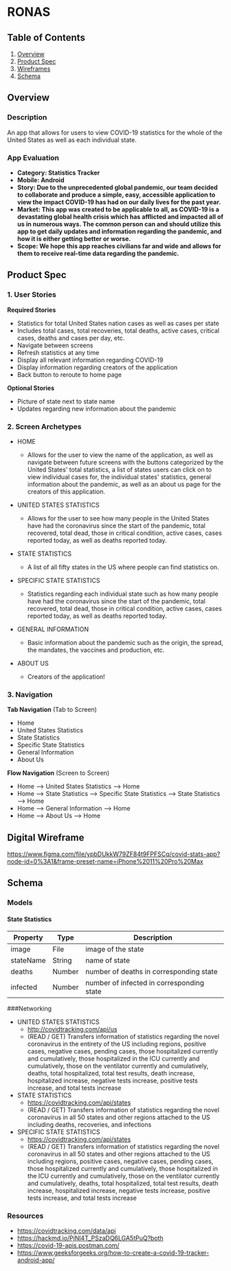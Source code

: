# RONAS

## Table of Contents
1. [Overview](#Overview)
1. [Product Spec](#Product-Spec)
1. [Wireframes](#Wireframes)
2. [Schema](#Schema)

## Overview
### Description
An app that allows for users to view COVID-19 statistics for the whole of the United States as well as each individual state. 

### App Evaluation

- **Category: Statistics Tracker**
- **Mobile: Android**
- **Story: Due to the unprecedented global pandemic, our team decided to collaborate and produce a simple, easy, accessible application to view the impact COVID-19 has had on our daily lives for the past year.**
- **Market: This app was created to be applicable to all, as COVID-19 is a devastating global health crisis which has afflicted and impacted all of us in numerous ways. The common person can and should utilize this app to get daily updates and information regarding the pandemic, and how it is either getting better or worse.**
- **Scope: We hope this app reaches civilians far and wide and allows for them to receive real-time data regarding the pandemic.**

## Product Spec

### 1. User Stories 

**Required Stories**

* Statistics for total United States nation cases as well as cases per state
* Includes total cases, total recoveries, total deaths, active cases, critical cases, deaths and cases per day, etc. 
* Navigate between screens
* Refresh statistics at any time
* Display all relevant information regarding COVID-19
* Display information regarding creators of the application
* Back button to reroute to home page

**Optional Stories**

* Picture of state next to state name
* Updates regarding new information about the pandemic

### 2. Screen Archetypes

* HOME
   * Allows for the user to view the name of the application, as well as navigate between future screens with the buttons categorized by the United States' total statistics, a list of states users can click on to view individual cases for, the individual states' statistics, general information about the pandemic, as well as an about us page for the creators of this application. 
   
* UNITED STATES STATISTICS
   * Allows for the user to see how many people in the United States have had the coronavirus since the start of the pandemic, total recovered, total dead, those in critical condition, active cases, cases reported today, as well as deaths reported today. 
   
* STATE STATISTICS
   * A list of all fifty states in the US where people can find statistics on. 
   
* SPECIFIC STATE STATISTICS
   * Statistics regarding each individual state such as how many people have had the coronavirus since the start of the pandemic, total recovered, total dead, those in critical condition, active cases, cases reported today, as well as deaths reported today. 
   
* GENERAL INFORMATION
   * Basic information about the pandemic such as the origin, the spread, the mandates, the vaccines and production, etc. 
   
* ABOUT US 
   * Creators of the application!

### 3. Navigation

**Tab Navigation** (Tab to Screen)

* Home
* United States Statistics
* State Statistics
* Specific State Statistics
* General Information
* About Us 

**Flow Navigation** (Screen to Screen)

* Home --> United States Statistics --> Home
* Home --> State Statistics --> Specific State Statistics --> State Statistics --> Home
* Home --> General Information --> Home
* Home --> About Us --> Home

## Digital Wireframe
https://www.figma.com/file/ypbDUkkW79ZF84t9FPFSCq/covid-stats-app?node-id=0%3A1&frame-preset-name=iPhone%2011%20Pro%20Max

## Schema 
### Models
#### State Statistics

   | Property      | Type     | Description |
   | ------------- | -------- | ------------|
   | image         | File     | image of the state                        |
   | stateName     | String   | name of state                             |
   | deaths        | Number   | number of deaths in corresponding state   |
   | infected      | Number   | number of infected in corresponding state |
   
###Networking

* UNITED STATES STATISTICS
  * http://covidtracking.com/api/us
  * (READ / GET) Transfers information of statistics regarding the novel coronavirus in the entirety of the US including regions, positive cases, negative cases, pending cases, those hospitalized currently and cumulatively, those hospitalized in the ICU currently and cumulatively, those on the ventilator currently and cumulatively, deaths, total hospitalized, total test results, death increase, hospitalized increase, negative tests increase, positive tests increase, and total tests increase 
* STATE STATISTICS
  * https://covidtracking.com/api/states
  * (READ / GET) Transfers information of statistics regarding the novel coronavirus in all 50 states and other regions attached to the US including deaths, recoveries, and infections 
* SPECIFIC STATE STATISTICS
  * https://covidtracking.com/api/states
  * (READ / GET) Transfers information of statistics regarding the novel coronavirus in all 50 states and other regions attached to the US including regions, positive cases, negative cases, pending cases, those hospitalized currently and cumulatively, those hospitalized in the ICU currently and cumulatively, those on the ventilator currently and cumulatively, deaths, total hospitalized, total test results, death increase, hospitalized increase, negative tests increase, positive tests increase, and total tests increase  
   
### Resources 
- https://covidtracking.com/data/api
- https://hackmd.io/PjNl4T_PSzaDQ6LGA5tPuQ?both
- https://covid-19-apis.postman.com/
- https://www.geeksforgeeks.org/how-to-create-a-covid-19-tracker-android-app/

